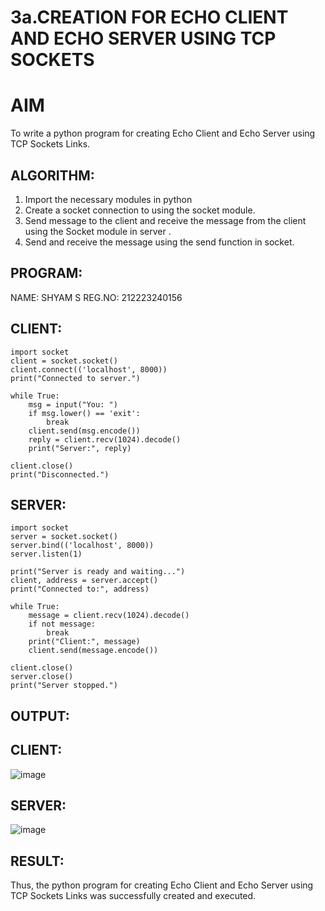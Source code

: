 # 3a.CREATION FOR ECHO CLIENT AND ECHO SERVER USING TCP SOCKETS
# AIM
To write a python program for creating Echo Client and Echo Server using TCP
Sockets Links.
## ALGORITHM:
1. Import the necessary modules in python
2. Create a socket connection to using the socket module.
3. Send message to the client and receive the message from the client using the Socket module in
 server .
4. Send and receive the message using the send function in socket.
## PROGRAM:
NAME: SHYAM S
REG.NO: 212223240156

## CLIENT:
```
import socket
client = socket.socket()
client.connect(('localhost', 8000))
print("Connected to server.")

while True:
    msg = input("You: ")
    if msg.lower() == 'exit':
        break
    client.send(msg.encode())
    reply = client.recv(1024).decode()
    print("Server:", reply)

client.close()
print("Disconnected.")
```

## SERVER:
```
import socket
server = socket.socket()
server.bind(('localhost', 8000))
server.listen(1)

print("Server is ready and waiting...")
client, address = server.accept()
print("Connected to:", address)

while True:
    message = client.recv(1024).decode()
    if not message:
        break
    print("Client:", message)
    client.send(message.encode())

client.close()
server.close()
print("Server stopped.")
```

## OUTPUT:
## CLIENT:
![image](https://github.com/user-attachments/assets/a737d24b-bbd6-4fe3-9e3c-e4b5c85fdb39)

## SERVER:
![image](https://github.com/user-attachments/assets/354e0b77-5b2c-4166-ae11-dcafa04af6e5)

## RESULT:
Thus, the python program for creating Echo Client and Echo Server using TCP Sockets Links 
was successfully created and executed.
